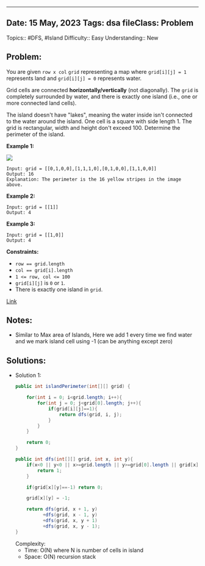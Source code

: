 
---
Date: 15 May, 2023
Tags: dsa
fileClass: Problem
---
Topics:: #DFS, #Island
Difficulty::  Easy
Understanding:: New
## Problem: 
 You are given `row x col` `grid` representing a map where `grid[i][j] = 1` represents land and `grid[i][j] = 0` represents water.

Grid cells are connected **horizontally/vertically** (not diagonally). The `grid` is completely surrounded by water, and there is exactly one island (i.e., one or more connected land cells).

The island doesn't have "lakes", meaning the water inside isn't connected to the water around the island. One cell is a square with side length 1. The grid is rectangular, width and height don't exceed 100. Determine the perimeter of the island.

**Example 1:**

![](https://assets.leetcode.com/uploads/2018/10/12/island.png)

	Input: grid = [[0,1,0,0],[1,1,1,0],[0,1,0,0],[1,1,0,0]]
	Output: 16
	Explanation: The perimeter is the 16 yellow stripes in the image above.

**Example 2:**

	Input: grid = [[1]]
	Output: 4

**Example 3:**

	Input: grid = [[1,0]]
	Output: 4

**Constraints:**

- `row == grid.length`
- `col == grid[i].length`
- `1 <= row, col <= 100`
- `grid[i][j]` is `0` or `1`.
- There is exactly one island in `grid`.

[Link]( https://leetcode.com/problems/island-perimeter/)

## Notes: 
- Similar to Max area of Islands, Here we add 1 every time we find water and we mark island cell using -1 (can be anything except zero)

## Solutions: 

- Solution 1: 
	```java
	public int islandPerimeter(int[][] grid) {

        for(int i = 0; i<grid.length; i++){
            for(int j = 0; j<grid[0].length; j++){
                if(grid[i][j]==1){
                    return dfs(grid, i, j);
                }
            }
        }

        return 0;
    }

    public int dfs(int[][] grid, int x, int y){
        if(x<0 || y<0 || x>=grid.length || y>=grid[0].length || grid[x][y]==0){
            return 1;
        }

        if(grid[x][y]==-1) return 0;

        grid[x][y] = -1;

        return dfs(grid, x + 1, y)
              +dfs(grid, x - 1, y)
              +dfs(grid, x, y + 1)
              +dfs(grid, x, y - 1);
    }
	
	```
	Complexity: 
	- Time: O(N) where N is number of cells in island
	- Space: O(N) recursion stack

